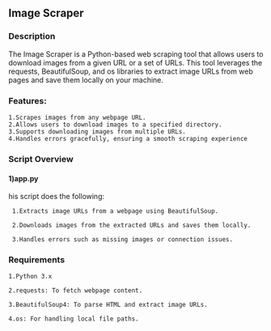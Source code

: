 ## Image Scraper
### Description
The Image Scraper is a Python-based web scraping tool that allows users to download images from a given URL or a set of URLs.
This tool leverages the requests, BeautifulSoup, and os libraries to extract image URLs from web pages and save them locally on your machine.

### Features:

    1.Scrapes images from any webpage URL.
    2.Allows users to download images to a specified directory.
    3.Supports downloading images from multiple URLs.
    4.Handles errors gracefully, ensuring a smooth scraping experience


### Script Overview
#### 1)app.py

  his script does the following:

     1.Extracts image URLs from a webpage using BeautifulSoup.
  
     2.Downloads images from the extracted URLs and saves them locally.
  
     3.Handles errors such as missing images or connection issues.


### Requirements

    1.Python 3.x

    2.requests: To fetch webpage content.

    3.BeautifulSoup4: To parse HTML and extract image URLs.

    4.os: For handling local file paths.
